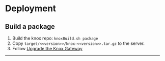 # Deployment

## Build a package
 1. Build the knox repo: `knoxBuild.sh package`
 2. Copy `target/<<version>>/knox-<<version>>.tar.gz` to the server.
 3. Follow [Upgrade the Knox Gateway](https://docs.hortonworks.com/HDPDocuments/HDP2/HDP-2.4.0/bk_upgrading_hdp_manually/content/access_subtab_2_3.html)

----
